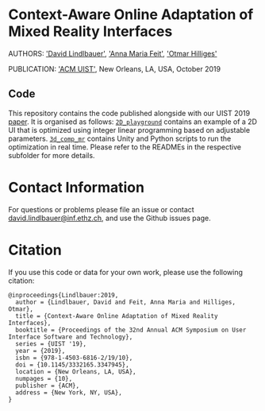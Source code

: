 # Context-Aware Online Adaptation of Mixed Reality Interfaces
AUTHORS: ['David Lindlbauer'](https://ait.ethz.ch/people/lindlbauer/), ['Anna Maria Feit'](https://ait.ethz.ch/people/feitan/), ['Otmar Hilliges'](https://ait.ethz.ch/people/hilliges/)

PUBLICATION: ['ACM UIST'](https://uist.acm.org/uist2019/), New Orleans, LA, USA, October 2019

## Code
This repository contains the code published alongside with our UIST 2019 [paper](https://ait.ethz.ch/projects/2019/computationalMR/downloads/computationalMR_preprint.pdf). It is organised as follows: [`2D_playground`](2D_playground) contains an example of a 2D UI that is optimized using integer linear programming based on adjustable parameters. [`3d_comp_mr`](3d_comp_mr) contains Unity and Python scripts to run the optimization in real time. Please refer to the READMEs in the respective subfolder for more details.

# Contact Information
For questions or problems please file an issue or contact [david.lindlbauer@inf.ethz.ch](mailto:david.lindlbauer@inf.ethz.ch), and use the Github issues page.

# Citation
If you use this code or data for your own work, please use the following citation:

```commandline
@inproceedings{Lindlbauer:2019,
  author = {Lindlbauer, David and Feit, Anna Maria and Hilliges, Otmar},
  title = {Context-Aware Online Adaptation of Mixed Reality Interfaces},
  booktitle = {Proceedings of the 32nd Annual ACM Symposium on User Interface Software and Technology},
  series = {UIST '19},
  year = {2019},
  isbn = {978-1-4503-6816-2/19/10},
  doi = {10.1145/3332165.3347945},
  location = {New Orleans, LA, USA},
  numpages = {10},
  publisher = {ACM},
  address = {New York, NY, USA},
}
```

